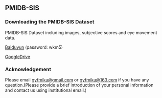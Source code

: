 ## PMIDB-SIS

### Downloading the PMIDB-SIS Dataset
PMIDB-SIS Dataset including images, subjective scores and eye movement data.

[Baiduyun](https://pan.baidu.com/s/1yY_Xd3cm2l8DFJzijrlm5w) (password: wkm5) 

[GoogleDrive](https://drive.google.com/file/d/1PzoSv5F7FBP-8HTEf5t3nwAGli_3ARTH/view?usp=sharing)

### Acknowledgement

Please email [gyfmiku@gmail.com](mailto:gyfmiku@gmail.com) or [gyfmiku@163.com](mailto:gyfmiku@163.com) if you have any question.(Please provide a brief introduction of your personal information and contact us using institutional email.)
